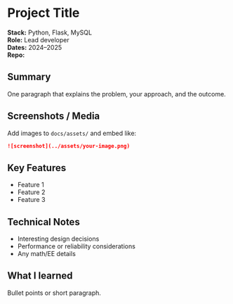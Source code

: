 # Project Title

**Stack:** Python, Flask, MySQL  
**Role:** Lead developer  
**Dates:** 2024–2025  
**Repo:** <link if public>

## Summary
One paragraph that explains the problem, your approach, and the outcome.

## Screenshots / Media
Add images to `docs/assets/` and embed like:
```markdown
![screenshot](../assets/your-image.png)
```

## Key Features
- Feature 1
- Feature 2
- Feature 3

## Technical Notes
- Interesting design decisions
- Performance or reliability considerations
- Any math/EE details

## What I learned
Bullet points or short paragraph.